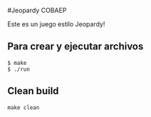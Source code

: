 #Jeopardy COBAEP

Este es un juego estilo Jeopardy!

## Para crear y ejecutar archivos
```
$ make
$ ./run
```

## Clean build
`make clean`


